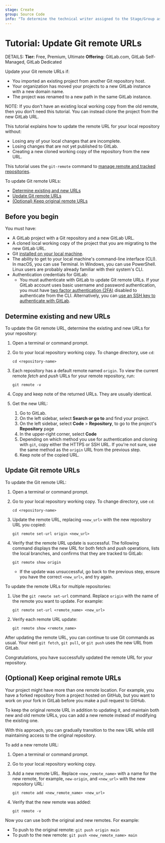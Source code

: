 ```yaml
---
stage: Create
group: Source Code
info: "To determine the technical writer assigned to the Stage/Group associated with this page, see https://handbook.gitlab.com/handbook/product/ux/technical-writing/#assignments"
---
```


# Tutorial: Update Git remote URLs

DETAILS:
**Tier:** Free, Premium, Ultimate
**Offering:** GitLab.com, GitLab Self-Managed, GitLab Dedicated

Update your Git remote URLs if:

- You imported an existing project from another Git repository host.
- Your organization has moved your projects to a new GitLab instance with a new domain name.
- The project was renamed to a new path in the same GitLab instance.

NOTE:
If you don't have an existing local working copy from the old remote, then you don't need this tutorial.
You can instead clone the project from the new GitLab URL.

This tutorial explains how to update the remote URL for your local repository without:

- Losing any of your local changes that are incomplete.
- Losing changes that are not yet published to GitLab.
- Creating a new cloned working copy of the repository from the new URL.

This tutorial uses the `git-remote` command to
[manage remote and tracked repositories](https://git-scm.com/docs/git-remote).

To update Git remote URLs:

- [Determine existing and new URLs](#determine-existing-and-new-urls)
- [Update Git remote URLs](#update-git-remote-urls)
- [(Optional) Keep original remote URLs](#optional-keep-original-remote-urls)

## Before you begin

You must have:

- A GitLab project with a Git repository and a new GitLab URL.
- A cloned local working copy of the project that you are migrating to the new GitLab URL.
- Git [installed on your local machine](../../topics/git/how_to_install_git/index.md).
- The ability to get to your local machine's command-line interface (CLI). In macOS,
  you can use Terminal. In Windows, you can use PowerShell. Linux users are probably
  already familiar with their system's CLI.
- Authentication credentials for GitLab:
  - You must authenticate with GitLab to update Git remote URLs. If your GitLab account uses
  basic username and password authentication, you must have [two factor authentication (2FA)](../../user/profile/account/two_factor_authentication.md)
  disabled to authenticate from the CLI. Alternatively, you can [use an SSH key to authenticate with GitLab](../../user/ssh.md).

## Determine existing and new URLs

To update the Git remote URL, determine the existing and new URLs for your repository:

1. Open a terminal or command prompt.

1. Go to your local repository working copy. To change directory, use `cd`:

   ```shell
   cd <repository-name>
   ```

1. Each repository has a default remote named `origin`. To view the current remote _fetch_ and _push_ URLs
for your remote repository, run:

   ```shell
   git remote -v
   ```

1. Copy and keep note of the returned URLs. They are usually identical.

1. Get the new URL:
   1. Go to GitLab.
   1. On the left sidebar, select **Search or go to** and find your project.
   1. On the left sidebar, select **Code** > **Repository**, to go to the project's **Repository** page
   1. In the upper-right corner, select **Code**
   1. Depending on which method you use for authentication and cloning with `git`,
   copy either the HTTPS or SSH URL. If you're not sure, use the same method as the `origin` URL from the previous step.
   1. Keep note of the copied URL.

## Update Git remote URLs

To update the Git remote URL:

1. Open a terminal or command prompt.

1. Go to your local repository working copy. To change directory, use `cd`:

   ```shell
   cd <repository-name>
   ```

1. Update the remote URL, replacing `<new_url>` with the new repository URL you copied:

   ```shell
   git remote set-url origin <new_url>
   ```

1. Verify that the remote URL update is successful.
The following command displays the new URL for both fetch and push operations,
lists the local branches, and confirms that they are tracked to GitLab:

   ```shell
   git remote show origin
   ```

   - If the update was unsuccessful, go back to the previous step, ensure you
   have the correct `<new_url>`, and try again.

To update the remote URLs for multiple repositories:

1. Use the `git remote set-url` command. Replace `origin` with the name of the
remote you want to update. For example:

   ```shell
   git remote set-url <remote_name> <new_url>
   ```

1. Verify each remote URL update:

   ```shell
   git remote show <remote_name>
   ```

After updating the remote URL, you can continue to use Git commands as usual.
Your next `git fetch`, `git pull`, or `git push` uses the new URL from GitLab.

Congratulations, you have successfully updated the remote URL for your repository.

## (Optional) Keep original remote URLs

Your project might have more than one remote location.
For example, you have a forked repository from a project hosted on GitHub,
but you want to work on your fork in GitLab before you make a pull request to GitHub.

To keep the original remote URL in addition to updating it, and maintain both new and old
remote URLs, you can add a new remote instead of modifying the existing one.

With this approach, you can gradually transition to the new URL while still maintaining
access to the original repository.

To add a new remote URL:

1. Open a terminal or command prompt.

1. Go to your local repository working copy.

1. Add a new remote URL. Replace `<new_remote_name>` with a name for the new remote,
for example, `new-origin`, and `<new_url>` with the new repository URL:

   ```shell
   git remote add <new_remote_name> <new_url>
   ```

1. Verify that the new remote was added:

   ```shell
   git remote -v
   ```

Now you can use both the original and new remotes. For example:

- To push to the original remote: `git push origin main`
- To push to the new remote: `git push <new_remote_name> main`
